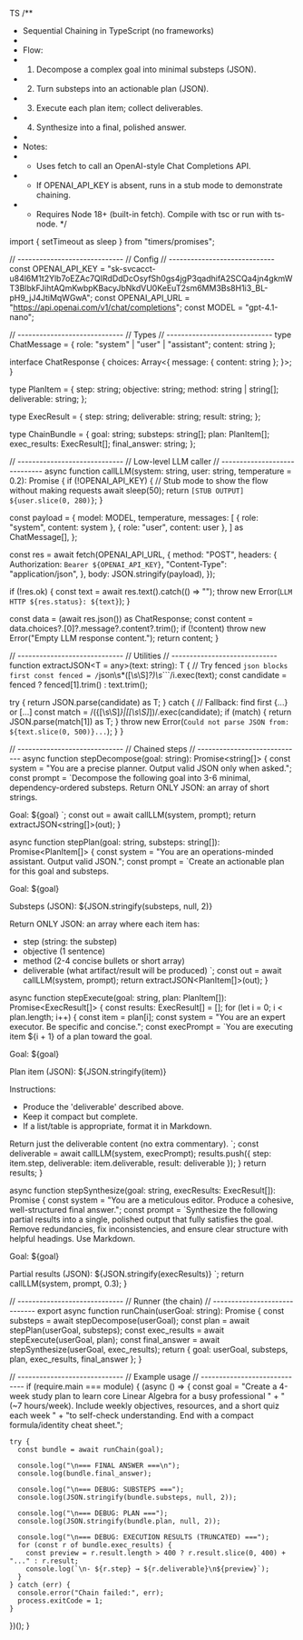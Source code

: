 TS
/**
 * Sequential Chaining in TypeScript (no frameworks)
 * 
 * Flow:
 * 1) Decompose a complex goal into minimal substeps (JSON).
 * 2) Turn substeps into an actionable plan (JSON).
 * 3) Execute each plan item; collect deliverables.
 * 4) Synthesize into a final, polished answer.
 * 
 * Notes:
 * - Uses fetch to call an OpenAI-style Chat Completions API.
 * - If OPENAI_API_KEY is absent, runs in a stub mode to demonstrate chaining.
 * - Requires Node 18+ (built-in fetch). Compile with tsc or run with ts-node.
 */

import { setTimeout as sleep } from "timers/promises";

// -----------------------------
// Config
// -----------------------------
const OPENAI_API_KEY = "sk-svcacct-u84l6M1t2Ylb7oEZAc7QIRdDdDcOsyfSh0gs4jgP3qadhifA2SCQa4jn4gkmWT3BlbkFJihtAQmKwbpKBacyJbNkdVU0KeEuT2sm6MM3Bs8H1i3_BL-pH9_jJ4JtiMqWGwA";
const OPENAI_API_URL = "https://api.openai.com/v1/chat/completions";
const MODEL = "gpt-4.1-nano";

// -----------------------------
// Types
// -----------------------------
type ChatMessage = { role: "system" | "user" | "assistant"; content: string };

interface ChatResponse {
  choices: Array<{
    message: { content: string };
  }>;
}

type PlanItem = {
  step: string;
  objective: string;
  method: string | string[];
  deliverable: string;
};

type ExecResult = {
  step: string;
  deliverable: string;
  result: string;
};

type ChainBundle = {
  goal: string;
  substeps: string[];
  plan: PlanItem[];
  exec_results: ExecResult[];
  final_answer: string;
};

// -----------------------------
// Low-level LLM caller
// -----------------------------
async function callLLM(system: string, user: string, temperature = 0.2): Promise<string> {
  if (!OPENAI_API_KEY) {
    // Stub mode to show the flow without making requests
    await sleep(50);
    return `[STUB OUTPUT] ${user.slice(0, 280)}`;
  }

  const payload = {
    model: MODEL,
    temperature,
    messages: [
      { role: "system", content: system },
      { role: "user", content: user },
    ] as ChatMessage[],
  };

  const res = await fetch(OPENAI_API_URL, {
    method: "POST",
    headers: {
      Authorization: `Bearer ${OPENAI_API_KEY}`,
      "Content-Type": "application/json",
    },
    body: JSON.stringify(payload),
  });

  if (!res.ok) {
    const text = await res.text().catch(() => "");
    throw new Error(`LLM HTTP ${res.status}: ${text}`);
  }

  const data = (await res.json()) as ChatResponse;
  const content = data.choices?.[0]?.message?.content?.trim();
  if (!content) throw new Error("Empty LLM response content.");
  return content;
}

// -----------------------------
// Utilities
// -----------------------------
function extractJSON<T = any>(text: string): T {
  // Try fenced ```json blocks first
  const fenced = /```json\s*([\s\S]*?)\s*```/i.exec(text);
  const candidate = fenced ? fenced[1].trim() : text.trim();

  try {
    return JSON.parse(candidate) as T;
  } catch {
    // Fallback: find first {...} or [...]
    const match = /(\{[\s\S]*\}|\[[\s\S]*\])/.exec(candidate);
    if (match) {
      return JSON.parse(match[1]) as T;
    }
    throw new Error(`Could not parse JSON from: ${text.slice(0, 500)}...`);
  }
}

// -----------------------------
// Chained steps
// -----------------------------
async function stepDecompose(goal: string): Promise<string[]> {
  const system = "You are a precise planner. Output valid JSON only when asked.";
  const prompt = `Decompose the following goal into 3-6 minimal, dependency-ordered substeps.
Return ONLY JSON: an array of short strings.

Goal:
${goal}
`;
  const out = await callLLM(system, prompt);
  return extractJSON<string[]>(out);
}

async function stepPlan(goal: string, substeps: string[]): Promise<PlanItem[]> {
  const system = "You are an operations-minded assistant. Output valid JSON.";
  const prompt = `Create an actionable plan for this goal and substeps.

Goal: ${goal}

Substeps (JSON):
${JSON.stringify(substeps, null, 2)}

Return ONLY JSON: an array where each item has:
- step (string: the substep)
- objective (1 sentence)
- method (2-4 concise bullets or short array)
- deliverable (what artifact/result will be produced)
`;
  const out = await callLLM(system, prompt);
  return extractJSON<PlanItem[]>(out);
}

async function stepExecute(goal: string, plan: PlanItem[]): Promise<ExecResult[]> {
  const results: ExecResult[] = [];
  for (let i = 0; i < plan.length; i++) {
    const item = plan[i];
    const system = "You are an expert executor. Be specific and concise.";
    const execPrompt = `You are executing item ${i + 1} of a plan toward the goal.

Goal:
${goal}

Plan item (JSON):
${JSON.stringify(item)}

Instructions:
- Produce the 'deliverable' described above.
- Keep it compact but complete.
- If a list/table is appropriate, format it in Markdown.

Return just the deliverable content (no extra commentary).
`;
    const deliverable = await callLLM(system, execPrompt);
    results.push({ step: item.step, deliverable: item.deliverable, result: deliverable });
  }
  return results;
}

async function stepSynthesize(goal: string, execResults: ExecResult[]): Promise<string> {
  const system = "You are a meticulous editor. Produce a cohesive, well-structured final answer.";
  const prompt = `Synthesize the following partial results into a single, polished output
that fully satisfies the goal. Remove redundancies, fix inconsistencies, and ensure
clear structure with helpful headings. Use Markdown.

Goal:
${goal}

Partial results (JSON):
${JSON.stringify(execResults)}
`;
  return callLLM(system, prompt, 0.3);
}

// -----------------------------
// Runner (the chain)
// -----------------------------
export async function runChain(userGoal: string): Promise<ChainBundle> {
  const substeps = await stepDecompose(userGoal);
  const plan = await stepPlan(userGoal, substeps);
  const exec_results = await stepExecute(userGoal, plan);
  const final_answer = await stepSynthesize(userGoal, exec_results);
  return { goal: userGoal, substeps, plan, exec_results, final_answer };
}

// -----------------------------
// Example usage
// -----------------------------
if (require.main === module) {
  (async () => {
    const goal =
      "Create a 4-week study plan to learn core Linear Algebra for a busy professional " +
      "(~7 hours/week). Include weekly objectives, resources, and a short quiz each week " +
      "to self-check understanding. End with a compact formula/identity cheat sheet.";

    try {
      const bundle = await runChain(goal);

      console.log("\n=== FINAL ANSWER ===\n");
      console.log(bundle.final_answer);

      console.log("\n=== DEBUG: SUBSTEPS ===");
      console.log(JSON.stringify(bundle.substeps, null, 2));

      console.log("\n=== DEBUG: PLAN ===");
      console.log(JSON.stringify(bundle.plan, null, 2));

      console.log("\n=== DEBUG: EXECUTION RESULTS (TRUNCATED) ===");
      for (const r of bundle.exec_results) {
        const preview = r.result.length > 400 ? r.result.slice(0, 400) + "..." : r.result;
        console.log(`\n- ${r.step} → ${r.deliverable}\n${preview}`);
      }
    } catch (err) {
      console.error("Chain failed:", err);
      process.exitCode = 1;
    }
  })();
}

